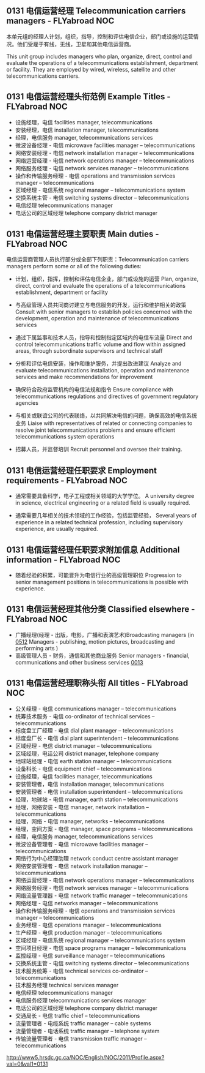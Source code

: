 ## 0131 电信运营经理 Telecommunication carriers managers - FLYabroad NOC

本单元组的经理人计划，组织，指导，控制和评估电信企业，部门或设施的运营情况。他们受雇于有线，无线，卫星和其他电信运营商。

This unit group includes managers who plan, organize, direct, control and evaluate the operations of a telecommunications establishment, department or facility. They are employed by wired, wireless, satellite and other telecommunications carriers.

## 0131 电信运营经理头衔范例 Example Titles - FLYabroad NOC

* 设施经理，电信 facilities manager, telecommunications
* 安装经理，电信 installation manager, telecommunications
* 经理，电信服务 manager, telecommunications services
* 微波设备经理 - 电信 microwave facilities manager – telecommunications
* 网络安装经理 - 电信 network installation manager – telecommunications
* 网络运营经理 - 电信 network operations manager – telecommunications
* 网络服务经理 - 电信 network services manager – telecommunications
* 操作和传输服务经理 - 电信 operations and transmission services manager – telecommunications
* 区域经理 - 电信系统 regional manager – telecommunications system
* 交换系统主管 - 电信 switching systems director – telecommunications
* 电信经理 telecommunications manager
* 电话公司的区域经理 telephone company district manager

## 0131 电信运营经理主要职责 Main duties - FLYabroad NOC

电信运营商管理人员执行部分或全部下列职责：Telecommunication carriers managers perform some or all of the following duties:

* 计划，组织，指挥，控制和评估电信企业，部门或设施的运营
Plan, organize, direct, control and evaluate the operations of a telecommunications establishment, department or facility

* 与高级管理人员共同商讨建立与电信服务的开发，运行和维护相关的政策
Consult with senior managers to establish policies concerned with the development, operation and maintenance of telecommunications services

* 通过下属监事和技术人员，指导和控制指定区域内的电信车流量
Direct and control telecommunications traffic volume and flow within assigned areas, through subordinate supervisors and technical staff

* 分析和评估电信安装，操作和维护服务，并提出改进建议
Analyze and evaluate telecommunications installation, operation and maintenance services and make recommendations for improvement

* 确保符合政府监管机构的电信法规和指令
Ensure compliance with telecommunications regulations and directives of government regulatory agencies

* 与相关或联谊公司的代表联络，以共同解决电信的问题，确保高效的电信系统业务
Liaise with representatives of related or connecting companies to resolve joint telecommunications problems and ensure efficient telecommunications system operations

* 招募人员，并监督培训
Recruit personnel and oversee their training.

## 0131 电信运营经理任职要求 Employment requirements - FLYabroad NOC

* 通常需要具备科学，电子工程或相关领域的大学学位。
A university degree in science, electrical engineering or a related field is usually required.

* 通常需要几年相关的技术领域的工作经验，包括监管经验，
Several years of experience in a related technical profession, including supervisory experience, are usually required.

## 0131 电信运营经理任职要求附加信息 Additional information - FLYabroad NOC

* 随着经验的积累，可能晋升为电信行业的高级管理职位
Progression to senior management positions in telecommunications is possible with experience.

## 0131 电信运营经理其他分类 Classified elsewhere - FLYabroad NOC

* 广播经理(经理 - 出版，电影，广播和表演艺术)Broadcasting managers (in [0512](0512) Managers - publishing, motion pictures, broadcasting and performing arts )
* 高级管理人员 - 财务，通信和其他商业服务 Senior managers - financial, communications and other business services [0013](0013)

## 0131 电信运营经理职称头衔 All titles - FLYabroad NOC

* 公关经理 - 电信 communications manager – telecommunications
* 统筹技术服务 - 电信 co-ordinator of technical services – telecommunications
* 标度盘工厂经理 - 电信 dial plant manager – telecommunications
* 标度盘厂长 - 电信 dial plant superintendent – telecommunications
* 区域经理 - 电信 district manager – telecommunications
* 区域经理，电话公司 district manager, telephone company
* 地球站经理 - 电信 earth station manager – telecommunications
* 设备科长 - 电信 equipment chief – telecommunications
* 设施经理，电信 facilities manager, telecommunications
* 安装管理者，电信 installation manager, telecommunications
* 安装管理者 - 电信 installation superintendent – telecommunications
* 经理，地球站 - 电信 manager, earth station – telecommunications
* 经理，网络安装 - 电信 manager, network installation – telecommunications
* 经理，网络 - 电信 manager, networks – telecommunications
* 经理，空间方案 - 电信 manager, space programs – telecommunications
* 经理，电信服务 manager, telecommunications services
* 微波设备管理者 - 电信 microwave facilities manager – telecommunications
* 网络行为中心经理助理 network conduct centre assistant manager
* 网络安装管理者 - 电信 network installation manager – telecommunications
* 网络运营经理 - 电信 network operations manager – telecommunications
* 网络服务经理 - 电信 network services manager – telecommunications
* 网络流量管理器 - 电信 network traffic manager – telecommunications
* 网络经理 - 电信 networks manager – telecommunications
* 操作和传输服务经理 - 电信 operations and transmission services manager – telecommunications
* 业务经理 - 电信 operations manager – telecommunications
* 生产经理 - 电信 production manager – telecommunications
* 区域经理 - 电信系统 regional manager – telecommunications system
* 空间项目经理 - 电信 space programs manager – telecommunications
* 监控经理 - 电信 surveillance manager – telecommunications
* 交换系统主管 - 电信 switching systems director – telecommunications
* 技术服务统筹 - 电信 technical services co-ordinator – telecommunications
* 技术服务经理 technical services manager
* 电信经理 telecommunications manager
* 电信服务经理 telecommunications services manager
* 电话公司的区域经理 telephone company district manager
* 交通局长 - 电信 traffic chief – telecommunications
* 流量管理者 - 电缆系统 traffic manager – cable systems
* 流量管理者 - 电话系统 traffic manager – telephone system
* 传输流量管理者 - 电信 transmission traffic manager – telecommunications

http://www5.hrsdc.gc.ca/NOC/English/NOC/2011/Profile.aspx?val=0&val1=0131